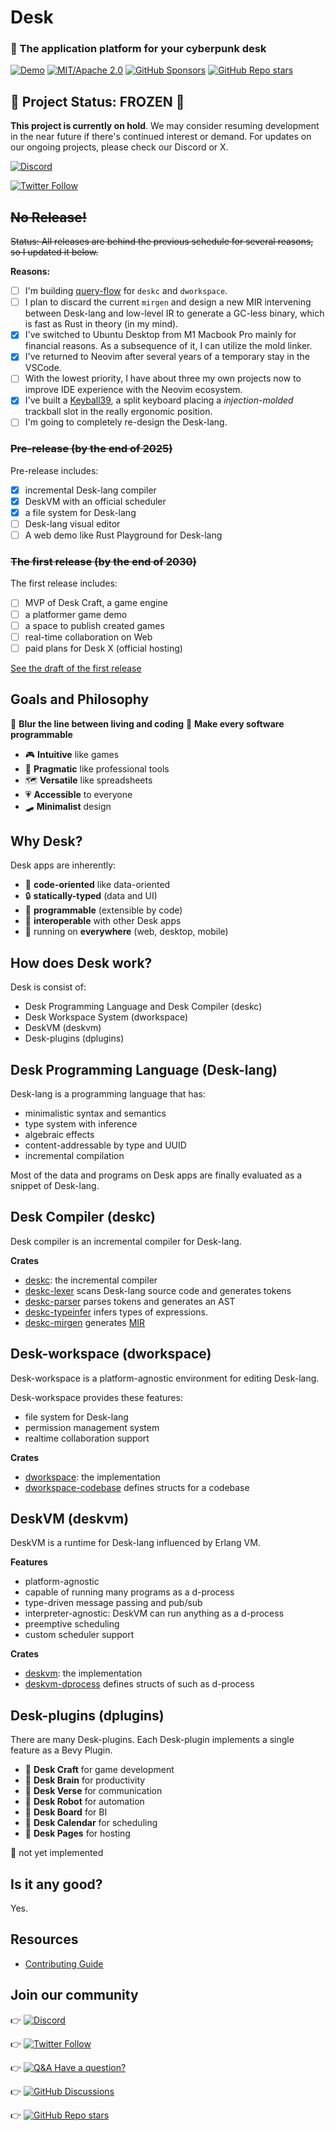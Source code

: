 # Desk

### 🔮 The application platform for your cyberpunk desk

[![Demo](https://img.shields.io/badge/Desk--X-Wasm+WebGL2-b236a6)](https://desk-x.com)
[![MIT/Apache 2.0](https://img.shields.io/badge/license-MIT%2FApache--2.0-blue.svg?style=flat)](https://github.com/Hihaheho/Desk/blob/main/LICENSE)
[![GitHub Sponsors](https://img.shields.io/github/sponsors/ryo33?color=ffc5cd&labelColor=2a4638)](https://github.com/sponsors/ryo33)
[![GitHub Repo stars](https://img.shields.io/github/stars/Hihaheho/Desk?style=social&color=yellow)](https://github.com/Hihaheho/Desk)

## 🧊 Project Status: FROZEN 🧊
**This project is currently on hold**. We may consider resuming development in the near future if there's continued interest or demand. For updates on our ongoing projects, please check our Discord or X.

[![Discord](https://img.shields.io/discord/808315755460165683?color=6A7EC2&label=&logo=discord&logoColor=ffffff&labelColor=4e5af0&style=for-the-badge)](https://discord.gg/egTTeg7DRp)

[![Twitter Follow](https://img.shields.io/twitter/follow/HihahehoStudio?style=social)](https://twitter.com/HihahehoStudio)

## ~~No Release!~~

~~Status: All releases are behind the previous schedule for several reasons, so I updated it below.~~

**Reasons:**
- [ ] I'm building [query-flow](https://github.com/ryo33/query-flow) for `deskc` and `dworkspace`.
- [ ] I plan to discard the current `mirgen` and design a new MIR intervening between Desk-lang and low-level IR to generate a GC-less binary, which is fast as Rust in theory (in my mind).
- [x] I've switched to Ubuntu Desktop from M1 Macbook Pro mainly for financial reasons. As a subsequence of it, I can utilize the mold linker.
- [x] I've returned to Neovim after several years of a temporary stay in the VSCode.
- [ ] With the lowest priority, I have about three my own projects now to improve IDE experience with the Neovim ecosystem.
- [x] I've built a [Keyball39](https://shirogane-lab.com/products/keyball39), a split keyboard placing a *injection-molded* trackball slot in the really ergonomic position.
- [ ] I'm going to completely re-design the Desk-lang.

### ~~Pre-release (by the end of 2025)~~

Pre-release includes:

- [x] incremental Desk-lang compiler
- [x] DeskVM with an official scheduler
- [x] a file system for Desk-lang
- [ ] Desk-lang visual editor
- [ ] A web demo like Rust Playground for Desk-lang

### ~~The first release (by the end of 2030)~~

The first release includes:

- [ ] MVP of Desk Craft, a game engine
- [ ] a platformer game demo
- [ ] a space to publish created games
- [ ] real-time collaboration on Web
- [ ] paid plans for Desk X (official hosting)

[See the draft of the first release](/docs/blog/0001-introduce-desk.md)

## Goals and Philosophy

🎯 **Blur the line between living and coding**
🎯 **Make every software programmable**

- 🎮 **Intuitive** like games
- 🥼 **Pragmatic** like professional tools
- 🗺️️ **Versatile** like spreadsheets
- 💗 **Accessible** to everyone
- 🛹 **Minimalist** design

## Why Desk?

Desk apps are inherently:

- 🎼 **code-oriented** like data-oriented
- 🔒 **statically-typed** (data and UI)
- 🤖 **programmable** (extensible by code)
- 🧲 **interoperable** with other Desk apps
- 📱 running on **everywhere** (web, desktop, mobile)

## How does Desk work?

Desk is consist of:

- Desk Programming Language and Desk Compiler (deskc)
- Desk Workspace System (dworkspace)
- DeskVM (deskvm)
- Desk-plugins (dplugins)

## Desk Programming Language (Desk-lang)

Desk-lang is a programming language that has:

- minimalistic syntax and semantics
- type system with inference
- algebraic effects
- content-addressable by type and UUID
- incremental compilation

Most of the data and programs on Desk apps are finally evaluated as a snippet of Desk-lang.

## Desk Compiler (deskc)

Desk compiler is an incremental compiler for Desk-lang.

**Crates**

- [deskc](/crates/systems/deskc/src): the incremental compiler
- [deskc-lexer](/crates/systems/deskc-lexer/src) scans Desk-lang source code and generates tokens
- [deskc-parser](/crates/systems/deskc-parser/src) parses tokens and generates an AST
- [deskc-typeinfer](/crates/systems/deskc-typeinfer/src) infers types of expressions.
- [deskc-mirgen](/crates/systems/deskc-mirgen/src) generates [MIR](/crates/components/deskc-mir/src)

## Desk-workspace (dworkspace)

Desk-workspace is a platform-agnostic environment for editing Desk-lang.

Desk-workspace provides these features:

- file system for Desk-lang
- permission management system
- realtime collaboration support

**Crates**

- [dworkspace](/crates/systems/dworkspace/src): the implementation
- [dworkspace-codebase](/crates/components/dworkspace-codebase/src) defines structs for a codebase

## DeskVM (deskvm)

DeskVM is a runtime for Desk-lang influenced by Erlang VM.

**Features**

- platform-agnostic
- capable of running many programs as a d-process
- type-driven message passing and pub/sub
- interpreter-agnostic: DeskVM can run anything as a d-process
- preemptive scheduling
- custom scheduler support

**Crates**

- [deskvm](/crates/systems/deskvm/src): the implementation
- [deskvm-dprocess](/crates/components/deskvm-dprocess/src) defines structs of such as d-process

## Desk-plugins (dplugins)

There are many Desk-plugins. Each Desk-plugin implements a single feature as a Bevy Plugin.

- 🚧 **Desk Craft** for game development
- 🚧 **Desk Brain** for productivity
- 🚧 **Desk Verse** for communication
- 🚧 **Desk Robot** for automation
- 🚧 **Desk Board** for BI
- 🚧 **Desk Calendar** for scheduling
- 🚧 **Desk Pages** for hosting

🚧 not yet implemented

## Is it any good?

Yes.

## Resources

- [Contributing Guide](https://github.com/Hihaheho/Desk/blob/main/docs/CONTRIBUTING.md)

## Join our community

👉 [![Discord](https://img.shields.io/discord/808315755460165683?color=6A7EC2&label=&logo=discord&logoColor=ffffff&labelColor=4e5af0&style=for-the-badge)](https://discord.gg/egTTeg7DRp)

👉 [![Twitter Follow](https://img.shields.io/twitter/follow/HihahehoStudio?style=social)](https://twitter.com/HihahehoStudio)

👉 [![Q&A Have a question?](https://img.shields.io/badge/Q%26A-Have%20a%20question%3F-yellowgreen?style=social&logo=github)](https://github.com/Hihaheho/Desk/discussions/new?category=q-a)

👉 [![GitHub Discussions](https://img.shields.io/github/discussions/Hihaheho/Desk?logo=GitHub&style=social)](https://github.com/Hihaheho/Desk/discussions)

👉 [![GitHub Repo stars](https://img.shields.io/github/stars/Hihaheho/Desk?style=social)](https://github.com/Hihaheho/Desk)
